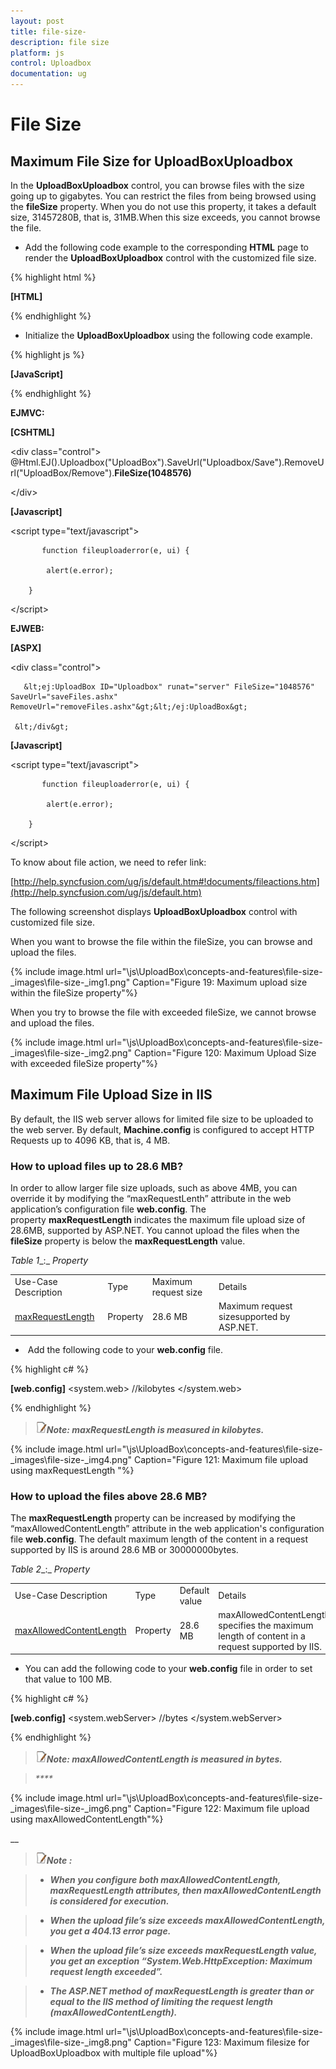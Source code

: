 ```yaml
---
layout: post
title: file-size-
description: file size 
platform: js
control: Uploadbox
documentation: ug
---
```


# File Size 

## Maximum File Size for UploadBoxUploadbox

In the **UploadBoxUploadbox** control, you can browse files with the size going up to gigabytes. You can restrict the files from being browsed using the **fileSize** property. When you do not use this property, it takes a default size, 31457280B, that is, 31MB.When this size exceeds, you cannot browse the file. 

* Add the following code example to the corresponding **HTML** page to render the **UploadBoxUploadbox** control with the customized file size.



{% highlight html %}

**[HTML]**
<div class="control">
     <div id="Uploadbox"></div>
</div>


{% endhighlight %}



* Initialize the **UploadBoxUploadbox** using the following code example.



{% highlight js %}

**[JavaScript]**
<script type="text/javascript">
        $("#UploadDefault").ejUploadbox({
            saveUrl: "save.ashx",
            removeUrl: "removeFiles.ashx",
            error: "fileuploaderror",
            **fileSize:1048576** //bytes
        });
        function fileuploaderror(e, ui) {
            alert(e.error);
        }
</script>


{% endhighlight %}



**EJMVC:**



**[CSHTML]**

&lt;div class="control"&gt;                 @Html.EJ().Uploadbox("UploadBox").SaveUrl("Uploadbox/Save").RemoveUrl("UploadBox/Remove").**FileSize(1048576)**

&lt;/div&gt;



**[Javascript]**

&lt;script type="text/javascript"&gt;

           function fileuploaderror(e, ui) {

            alert(e.error);

        }

&lt;/script&gt;



**EJWEB:**



**[ASPX]**

&lt;div class="control"&gt;

       &lt;ej:UploadBox ID="Uploadbox" runat="server" FileSize="1048576" SaveUrl="saveFiles.ashx" RemoveUrl="removeFiles.ashx"&gt;&lt;/ej:UploadBox&gt;

     &lt;/div&gt;



**[Javascript]**

&lt;script type="text/javascript"&gt;

           function fileuploaderror(e, ui) {

            alert(e.error);

        }

&lt;/script&gt;







To know about file action, we need to refer link:

[http://help.syncfusion.com/ug/js/default.htm#!documents/fileactions.htm](http://help.syncfusion.com/ug/js/default.htm)

The following screenshot displays **UploadBoxUploadbox** control with customized file size.

When you want to browse the file within the fileSize, you can browse and upload the files.



{% include image.html url="\js\UploadBox\concepts-and-features\file-size-_images\file-size-_img1.png" Caption="Figure 19: Maximum upload size within the fileSize property"%}

When you try to browse the file with exceeded fileSize, we cannot browse and upload the files.





{% include image.html url="\js\UploadBox\concepts-and-features\file-size-_images\file-size-_img2.png" Caption="Figure 120: Maximum Upload Size with exceeded fileSize property"%}

## Maximum File Upload Size in IIS

By default, the IIS web server allows for limited file size to be uploaded to the web server. By default, **Machine.config** is configured to accept HTTP Requests up to 4096 KB, that is, 4 MB. 

### How to upload files up to 28.6 MB?

In order to allow larger file size uploads, such as above 4MB, you can override it by modifying the “maxRequestLenth” attribute in the web application’s configuration file **web.config**. The property **maxRequestLength** indicates the maximum file upload size of 28.6MB, supported by ASP.NET. You cannot upload the files when the **fileSize** property is below the **maxRequestLength** value.



_Table_ _1__:_ _Property_

<table>
<tr>
<td>
Use-Case Description</td><td>
Type</td><td>
Maximum request size</td><td>
Details</td></tr>
<tr>
<td>
<a href=https://msdn.microsoft.com/en-us/library/system.web.configuration.httpruntimesection.maxrequestlength.aspx>maxRequestLength</a></td><td>
Property</td><td>
28.6 MB</td><td>
Maximum request sizesupported by ASP.NET.</td></tr>
</table>


*  Add the following code to your **web.config** file.



{% highlight c# %}

**[web.config]**
<configuration>
    <system.web>
        <httpruntime maxRequestLength="102400" /> //kilobytes
    </system.web>
</configuration>


{% endhighlight %}



> ![](file-size-_images\file-size-_img3.png)_**Note:  maxRequestLength is measured in kilobytes.**_

{% include image.html url="\js\UploadBox\concepts-and-features\file-size-_images\file-size-_img4.png" Caption="Figure 121: Maximum file upload using maxRequestLength		"%}

### How to upload the files above 28.6 MB?

The **maxRequestLength** property can be increased by modifying the “maxAllowedContentLength” attribute in the web application's configuration file **web.config**. The default maximum length of the content in a request supported by IIS is around 28.6 MB or 30000000bytes.



_Table_ _2__:_ _Property_

<table>
<tr>
<td>
Use-Case Description</td><td>
Type</td><td>
Default value</td><td>
Details</td></tr>
<tr>
<td>
<a href=https://msdn.microsoft.com/en-us/library/ms689462(v=vs.90).aspx>maxAllowedContentLength</a></td><td>
Property</td><td>
28.6 MB</td><td>
maxAllowedContentLength specifies the maximum length of content in a request supported by IIS.</td></tr>
</table>


* You can add the following code to your **web.config** file in order to set that value to 100 MB.



{% highlight c# %}

**[web.config]**
<system.webServer>
    <security>
        <requestFiltering>
            <requestLimits maxAllowedContentLength="104857600" /> //bytes
        </requestFiltering>
    </security>
</system.webServer>


{% endhighlight %}



> ![](file-size-_images\file-size-_img5.png)_**Note: maxAllowedContentLength is measured in bytes.**_

> _****_

{% include image.html url="\js\UploadBox\concepts-and-features\file-size-_images\file-size-_img6.png" Caption="Figure 122: Maximum file upload using maxAllowedContentLength"%}

__

> ![](file-size-_images\file-size-_img7.png)_**Note :**_                         

> * _**When you configure both maxAllowedContentLength, maxRequestLength attributes, then maxAllowedContentLength is considered for execution.**_

> * _**When the upload file’s size exceeds maxAllowedContentLength, you get a 404.13 error page.**_

> * _**When the upload file’s size exceeds maxRequestLength value, you get an exception “System.Web.HttpException: Maximum request length exceeded”.**_

> * _**The ASP.NET method of maxRequestLength is greater than or equal to the IIS method of limiting the request length (maxAllowedContentLength).**_

{% include image.html url="\js\UploadBox\concepts-and-features\file-size-_images\file-size-_img8.png" Caption="Figure 123: Maximum filesize for UploadBoxUploadbox with multiple file upload"%}

